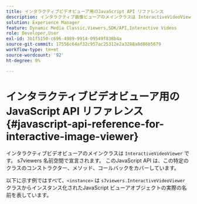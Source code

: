 ```yaml
---
title: インタラクティブビデオビューア用のJavaScript API リファレンス
description: インタラクティブ画像ビューアのメインクラスは InteractiveVideoViewer です。 s7viewers 名前空間で宣言されます。 このJavaScript API は、この特定のクラスのコンストラクター、メソッド、コールバックをカバーしています。
solution: Experience Manager
feature: Dynamic Media Classic,Viewers,SDK/API,Interactive Videos
role: Developer,User
exl-id: 3b1f5150-c696-4989-9914-09549f838b4a
source-git-commit: 17556c64af32c957ac25312e2a3288a8d86b5679
workflow-type: tm+mt
source-wordcount: '92'
ht-degree: 0%

---
```


# インタラクティブビデオビューア用のJavaScript API リファレンス{#javascript-api-reference-for-interactive-image-viewer}

インタラクティブビデオビューアのメインクラスは `InteractiveVideoViewer` です。 s7viewers 名前空間で宣言されます。 このJavaScript API は、この特定のクラスのコンストラクター、メソッド、コールバックをカバーしています。

以下に示す例ではすべて、`<instance>` は `s7viewers.InteractiveVideoViewer` クラスからインスタンス化されたJavaScript ビューアオブジェクトの実際の名前を表しています。
